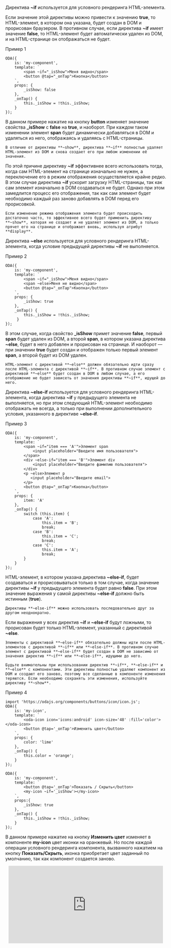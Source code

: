 ﻿Директива **~if** используется для условного рендеринга HTML-элемента.

Если значение этой директивы можно привести к значению **true**, то HTML-элемент, в котором она указана, будет создан в DOM и прорисован браузером.
В противном случае, если директива **~if** имеет значение **false**, то HTML-элемент будет автоматически удален из DOM, и на HTML-странице он отображаться не будет.

Пример 1
```javascript_run_edit_[my-component.js]
ODA({
    is: 'my-component',
    template: `
        <span ~if="_isShow">Меня видно</span>
        <button @tap="_onTap">Кнопка</button>
    `,
    props: {
        _isShow: false
    },
    _onTap() {
        this._isShow = !this._isShow;
    }
});
```

В данном примере нажатие на кнопку **button** изменяет значение свойства **_isShow** с **false** на **true**, и наоборот. При каждом таком изменении элемент **span** будет динамически добавляться в DOM и удаляться из него, отображаясь и удаляясь с HTML-страницы.

```info_md
В отличие от директивы **~show**, директива **~if** полностью удаляет HTML-элемент из DOM и снова создает его при любом изменении её значения.
```

По этой причине директиву **~if** эффективнее всего использовать тогда, когда сам HTML-элемент на странице изначально не нужен, а переключение его в режим отображения осуществляется крайне редко. В этом случае директива **~if** ускорит загрузку HTML-страницы, так как сам элемент изначально в DOM создаваться не будет. Однако при этом замедлится процесс его отображения, так как сам элемент будет необходимо каждый раз заново добавлять в DOM перед его прорисовкой.

```help_md
Если изменение режима отображения элемента будет происходить достаточно часто, то эффективнее всего будет применить директиву **~show**, которая не создает и не удаляет элемент из DOM, а только прячет его на странице и отображает вновь, используя атрибут **display**.
```

Директива **~else** используется для условного рендеринга HTML-элемента, когда условие предыдущей директивы **~if** не выполняется.

Пример 2
```javascript_run_edit_[my-component.js]
ODA({
    is: 'my-component',
    template: `
        <span ~if="_isShow">Меня видно</span>
        <span ~else>Меня не видно</span>
        <button @tap="_onTap">Кнопка</button>
    `,
    props: {
        _isShow: true
    },
    _onTap() {
        this._isShow = !this._isShow;
     }
});
```

В этом случае, когда свойство **_isShow** примет значение **false**, первый **span** будет удален из DOM, а второй **span**, в котором указана директива **~else**, будет в него добавлен и прорисован на странице. И наоборот — при значении  **true** будет создан и отображен только первый элемент **span**, а второй будет из DOM удален.

```warning_md
HTML-элемент с директивой **~else** должен обязательно идти сразу после HTML-элемента c директивой **~if**. В противном случае элемент с директивой **~else** будет создан в DOM в любом случае, а его отображение не будет зависеть от значения директивы **~if**, идущей до него.
```

Директива **~else-if** используется для условного рендеринга HTML-элемента, когда директива **~if** у предыдущего элемента не выполняется, но при этом следующий HTML-элемент необходимо отображать не всегда, а только при выполнении дополнительного условия, указанного в директиве **~else-if**.

Пример 3
```javascript_run_edit_[my-component.js]_h=80_
ODA({
    is: 'my-component',
    template: `
        <span ~if="item === 'A'">Элемент span
            <input placeholder="Введите имя пользователя">
        </span>
        <div ~else-if="item === 'B'">Элемент div
            <input placeholder="Введите фамилию пользователя">
        </div>
        <p ~else>Элемент p
           <input placeholder="Введите email">
        </p>
        <button @tap="_onTap">Кнопка</button>
    `,
    props: {
        item: 'A'
    },
    _onTap() {
        switch (this.item) {
            case 'A':
                this.item = 'B';
                break;
            case 'B':
                this.item = 'C';
                break;
            case 'C':
                this.item = 'A';
                break;
        }
    }
});
```

HTML-элемент, в котором указана директива **~else-if**, будет создаваться и прорисовываться только в том случае, когда значение директивы **~if** у предыдущего элемента будет равно **false**. При этом значение выражения у самой директивы **~else-if** должно быть истинным (**true**).

```like_md
Директивы **~else-if** можно использовать последовательно друг за другом неоднократно.
```

Если выражения у всех директив **~if** и **~else-if** будут ложными, то прорисован будет только HTML-элемент, указанный с директивой **~else**.

```warning_md
Элементы с директивой **~else-if** обязательно должны идти после HTML-элементов с директивой **~if** или **~else-if**. В противном случае элемент с директивой **~else-if** будет создан в DOM не зависимо от значения директив **~if** или **~else-if**, идущими до него.
```

```warning_md
Будьте внимательны при использовании директив **~if**, **~else-if** и **~else** с компонентами. Эти директивы полностью удаляют компонент из DOM и создают его заново, поэтому все сделанные в компоненте изменения теряются. Если необходимо сохранять эти изменения, используйте директиву **~show**.
```

Пример 4

```javascript_run_edit_[my-component.js]_h=100_
import 'https://odajs.org/components/buttons/icon/icon.js';
ODA({
    is: 'my-icon',
    template: `
        <oda-icon icon='icons:android' icon-size='48' :fill='color'></oda-icon>
        <button @tap='_onTap'>Изменить цвет</button>
    `,
    props: {
        color: 'lime'
    },
    _onTap() {
        this.color = 'orange';
    }
});

ODA({
    is: 'my-component',
    template: `
        <button @tap='_onTap'>Показать / Скрыть</button>
        <my-icon ~if='_isShow'></my-icon>
    `,
    props:{
        _isShow: true
    },
    _onTap() {
        this._isShow = !this._isShow;
    }
});
```

В данном примере нажатие на кнопку **Изменить цвет** изменяет в компоненте **my-icon** цвет иконки на оранжевый. Но после каждой операции условного рендеринга компонента, вызванного нажатием на кнопку **Показать/Скрыть**, иконка приобретает цвет заданный по умолчанию, так как компонент создается заново.

<div style="position:relative;padding-bottom:48%; margin:10px">
    <iframe src="https://www.youtube.com/embed/M6QI9qut0wI?start=0" frameborder="0" allow="accelerometer; autoplay; encrypted-media; gyroscope; picture-in-picture" allowfullscreen
    	style="position:absolute;width:100%;height:100%;"></iframe>
</div>
